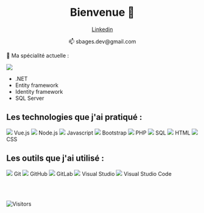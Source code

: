 <h1 align="center">Bienvenue 👋</h1>

<p align="center"><a href="https://www.linkedin.com/in/sebastienbages">Linkedin</a></p>
<p align="center">📫 sbages.dev@gmail.com</p>

🌱 Ma spécialité actuelle :

<img src="https://img.icons8.com/color/48/000000/c-sharp-logo.png"/>

- .NET
- Entity framework
- Identity framework
- SQL Server

<!-- 🏋 Actuellement je me forme sur : -->

<!-- <img src="https://img.icons8.com/color/48/000000/angularjs.png"/>   Angular -->

## Les technologies que j'ai pratiqué :

<img src="https://img.icons8.com/color/48/000000/vue-js.png"/> Vue.js
<img src="https://img.icons8.com/color/48/000000/nodejs.png"/> Node.js
<img src="https://img.icons8.com/color/48/000000/javascript.png"/> Javascript
<img src="https://img.icons8.com/color/48/000000/bootstrap.png"/> Bootstrap
<img src="https://img.icons8.com/offices/40/000000/php-logo.png"/> PHP
<img src="https://img.icons8.com/office/40/000000/sql.png"/> SQL
<img src="https://img.icons8.com/color/48/000000/html-5.png"/> HTML
<img src="https://img.icons8.com/color/48/000000/css3.png"/> CSS

## Les outils que j'ai utilisé :

<img src="https://img.icons8.com/color/48/000000/git.png"/> Git
<img src="https://img.icons8.com/fluent/48/000000/github.png"/> GitHub
<img src="https://img.icons8.com/color/48/000000/gitlab.png"/> GitLab
<img src="https://img.icons8.com/color/48/000000/visual-studio.png"/> Visual Studio
<img src="https://img.icons8.com/color/48/000000/visual-studio-code-2019.png"/> Visual Studio Code

<br/>
<br/>



![Visitors](https://visitor-badge.laobi.icu/badge?page_id=sebastienbages.sebastienbages)
